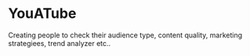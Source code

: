# YouATube
Creating people to check their audience type, content quality, marketing strategiees, trend analyzer etc..
